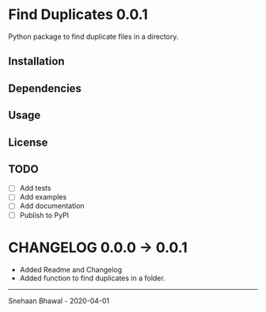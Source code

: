 # Find Duplicates 0.0.1

Python package to find duplicate files in a directory.

## Installation

## Dependencies

## Usage

## License

## TODO

- [ ] Add tests
- [ ] Add examples
- [ ] Add documentation
- [ ] Publish to PyPI

# CHANGELOG 0.0.0 -> 0.0.1

- Added Readme and Changelog
- Added function to find duplicates in a folder.

---

Snehaan Bhawal - 2020-04-01
